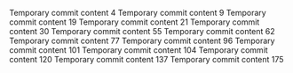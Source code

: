 Temporary commit content 4
Temporary commit content 9
Temporary commit content 19
Temporary commit content 21
Temporary commit content 30
Temporary commit content 55
Temporary commit content 62
Temporary commit content 77
Temporary commit content 96
Temporary commit content 101
Temporary commit content 104
Temporary commit content 120
Temporary commit content 137
Temporary commit content 175
